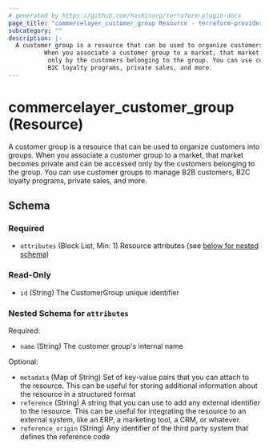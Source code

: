 ```yaml
---
# generated by https://github.com/hashicorp/terraform-plugin-docs
page_title: "commercelayer_customer_group Resource - terraform-provider-commercelayer"
subcategory: ""
description: |-
  A customer group is a resource that can be used to organize customers into groups.
          When you associate a customer group to a market, that market becomes private and can be accessed
           only by the customers belonging to the group. You can use customer groups to manage B2B customers,
           B2C loyalty programs, private sales, and more.
---
```


# commercelayer_customer_group (Resource)

A customer group is a resource that can be used to organize customers into groups. 
		When you associate a customer group to a market, that market becomes private and can be accessed
		 only by the customers belonging to the group. You can use customer groups to manage B2B customers, 
		 B2C loyalty programs, private sales, and more.



<!-- schema generated by tfplugindocs -->
## Schema

### Required

- `attributes` (Block List, Min: 1) Resource attributes (see [below for nested schema](#nestedblock--attributes))

### Read-Only

- `id` (String) The CustomerGroup unique identifier

<a id="nestedblock--attributes"></a>
### Nested Schema for `attributes`

Required:

- `name` (String) The customer group's internal name

Optional:

- `metadata` (Map of String) Set of key-value pairs that you can attach to the resource. This can be useful for storing additional information about the resource in a structured format
- `reference` (String) A string that you can use to add any external identifier to the resource. This can be useful for integrating the resource to an external system, like an ERP, a marketing tool, a CRM, or whatever.
- `reference_origin` (String) Any identifier of the third party system that defines the reference code


